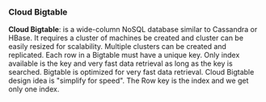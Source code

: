 ### Cloud Bigtable

**Cloud Bigtable**: is a wide-column NoSQL database similar to Cassandra or HBase. It requires a cluster of machines be created and cluster can be easily resized for scalability. Multiple clusters can be created and replicated. Each row in a Bigtable must have a unique key. Only index available is the key and very fast data retrieval as long as the key is searched. Bigtable is optimized for very fast data retrieval. Cloud Bigtable design idea is "simplify for speed". The Row key is the index and we get only one index. 
